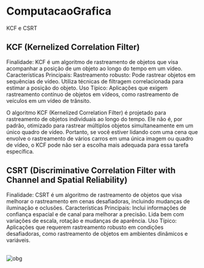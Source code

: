# ComputacaoGrafica
KCF e CSRT

## KCF (Kernelized Correlation Filter)

Finalidade: KCF é um algoritmo de rastreamento de objetos que visa acompanhar a posição de um objeto ao longo do tempo em um vídeo.
Características Principais: 
Rastreamento robusto: Pode rastrear objetos em sequências de vídeo.
Utiliza técnicas de filtragem correlacionada para estimar a posição do objeto.
Uso Típico: Aplicações que exigem rastreamento contínuo de objetos em vídeos, como rastreamento de veículos em um vídeo de trânsito.

O algoritmo KCF (Kernelized Correlation Filter) é projetado para rastreamento de objetos individuais ao longo do tempo. Ele não é, por padrão, otimizado para rastrear múltiplos objetos simultaneamente em um único quadro de vídeo. Portanto, se você estiver lidando com uma cena que envolve o rastreamento de vários carros em uma única imagem ou quadro de vídeo, o KCF pode não ser a escolha mais adequada para essa tarefa específica.

## CSRT (Discriminative Correlation Filter with Channel and Spatial Reliability)

Finalidade: CSRT é um algoritmo de rastreamento de objetos que visa melhorar o rastreamento em cenas desafiadoras, incluindo mudanças de iluminação e oclusões.
Características Principais: Inclui informações de confiança espacial e de canal para melhorar a precisão. Lida bem com variações de escala, rotação e mudanças de aparência.
Uso Típico: Aplicações que requerem rastreamento robusto em condições desafiadoras, como rastreamento de objetos em ambientes dinâmicos e variáveis.


<br> ![obg](https://github.com/nandinhaaa/ComputacaoGrafica/assets/91507393/b81dcf29-7b7b-41fd-8d85-a23404b0a055) 
